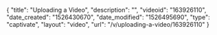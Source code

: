 {
    "title": "Uploading a Video",
    "description": "",
    "videoid": "163926110",
    "date_created": "1526430670",
    "date_modified": "1526495690",
    "type": "captivate",
    "layout": "video",
    "url": "\/v\/uploading-a-video\/163926110"
}